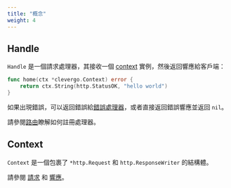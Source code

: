 ```yaml
---
title: "概念"
weight: 4
---
```


## Handle

`Handle` 是一個請求處理器，其接收一個 [context](#context) 實例，然後返回響應給客戶端：

```go
func home(ctx *clevergo.Context) error {
	return ctx.String(http.StatusOK, "hello world")
}
```

如果出現錯誤，可以返回錯誤給[錯誤處理器](/zh-hant/docs/error-handling)，或者直接返回錯誤響應並返回 `nil`。

請參閱[路由](/zh-hant/docs/routing)瞭解如何註冊處理器。

## Context

`Context` 是一個包裹了 `*http.Request` 和 `http.ResponseWriter` 的結構體。

請參閱 [請求](/zh-hant/docs/request) 和 [響應](/zh-hant/docs/response)。
